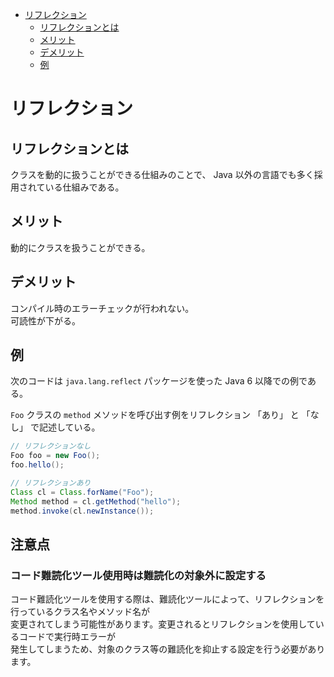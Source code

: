 <!-- TOC START min:1 max:3 link:true asterisk:false update:true -->
- [リフレクション](#リフレクション)
  - [リフレクションとは](#リフレクションとは)
  - [メリット](#メリット)
  - [デメリット](#デメリット)
  - [例](#例)
<!-- TOC END -->


# リフレクション

## リフレクションとは

クラスを動的に扱うことができる仕組みのことで、 Java 以外の言語でも多く採用されている仕組みである。


## メリット

動的にクラスを扱うことができる。


## デメリット

コンパイル時のエラーチェックが行われない。  
可読性が下がる。


## 例

次のコードは `java.lang.reflect` パッケージを使った Java 6 以降での例である。

`Foo` クラスの `method` メソッドを呼び出す例をリフレクション 「あり」 と 「なし」 で記述している。

```java
// リフレクションなし
Foo foo = new Foo();
foo.hello();
```

```java
// リフレクションあり
Class cl = Class.forName("Foo");
Method method = cl.getMethod("hello");
method.invoke(cl.newInstance());
```


## 注意点

### コード難読化ツール使用時は難読化の対象外に設定する

コード難読化ツールを使用する際は、難読化ツールによって、リフレクションを行っているクラス名やメソッド名が  
変更されてしまう可能性があります。変更されるとリフレクションを使用しているコードで実行時エラーが  
発生してしまうため、対象のクラス等の難読化を抑止する設定を行う必要があります。
